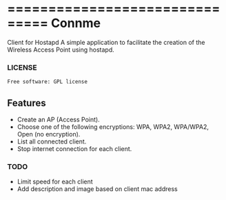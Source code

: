 ===============================
Connme
===============================

Client for Hostapd
A simple application to facilitate the creation of the Wireless Access Point using hostapd.


### LICENSE
	Free software: GPL license

Features
--------
* Create an AP (Access Point).
* Choose one of the following encryptions: WPA, WPA2, WPA/WPA2, Open (no encryption).
* List all connected client.
* Stop internet connection for each client.

### TODO
* Limit speed for each client
* Add description and image based on client mac address
